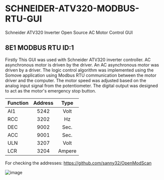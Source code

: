 # SCHNEIDER-ATV320-MODBUS-RTU-GUI
Schneider ATV320 Inverter Open Source AC Motor Control GUI

## 8E1 MODBUS RTU ID:1


Firstly This GUI was used with Schneider ATV320 inverter controller. AC asynchronous motor is driven by the driver. An AC asynchronous motor was driven by a driver. The logic control algorithm was implemented using the Somove application using Modbus RTU communication between the motor driver and the computer. The motor speed was adjusted based on the analog input signal from the potentiometer. The digital output was designed to act as the motor's emergency stop button.





| Function | Address | Type |
|---------|:--------:|:--------:|
| AI1     |5242   | Volt     |
| RCC  | 3202  | Hz  |
| DEC  | 9002  | Sec.  |
| ACC  | 9001  | Sec.  |
| ULN  | 3207  | Volt  |
| LCR | 3204  | Ampere  |




For checking the addresses: https://github.com/sanny32/OpenModScan 



![image](https://github.com/user-attachments/assets/aecc4ff6-186e-47a9-87df-9786e36399dd)


